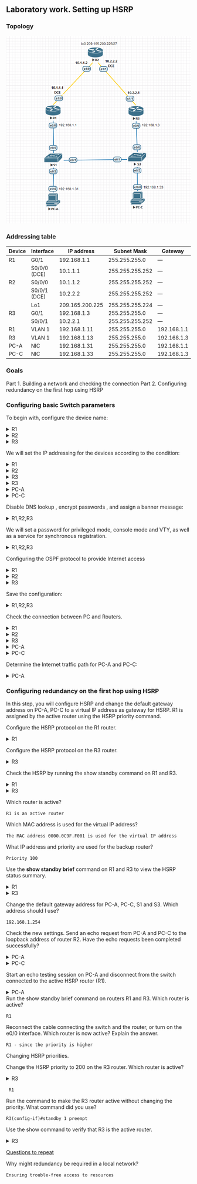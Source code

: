 ## Laboratory work. Setting up HSRP

### Topology

![](img/HSRP.png)

### Addressing table

| Device | Interface    | IP address      | Subnet Mask     | Gateway     |
| ------ | ------------ | --------------- | --------------- | ----------- |
| R1     | G0/1         | 192.168.1.1     | 255.255.255.0   | —           |
|        | S0/0/0 (DCE) | 10.1.1.1        | 255.255.255.252 | —           |
| R2     | S0/0/0       | 10.1.1.2        | 255.255.255.252 | —           |
|        | S0/0/1 (DCE) | 10.2.2.2        | 255.255.255.252 | —           |
|        | Lo1          | 209.165.200.225 | 255.255.255.224 | —           |
| R3     | G0/1         | 192.168.1.3     | 255.255.255.0   | —           |
|        | S0/0/1       | 10.2.2.1        | 255.255.255.252 | —           |
| R1     | VLAN 1       | 192.168.1.11    | 255.255.255.0   | 192.168.1.1 |
| R3     | VLAN 1       | 192.168.1.13    | 255.255.255.0   | 192.168.1.3 |
| PC-A   | NIC          | 192.168.1.31    | 255.255.255.0   | 192.168.1.1 |
| PC-C   | NIC          | 192.168.1.33    | 255.255.255.0   | 192.168.1.3 |

### Goals

Part 1. Building a network and checking the connection
Part 2. Configuring redundancy on the first hop using HSRP

### Configuring basic Switch parameters

To begin with, configure the device name:

<details>
<summary>R1</summary>
<pre><code>
Enable
Configure terminal
!
no ip domain-lookup
hos R1
</code></pre>
</details>
<details>
<summary>R2</summary>
<pre><code>
Enable
Configure terminal
!
no ip domain-lookup
hos R2
</code></pre>
</details>
<details>
<summary>R3</summary>
<pre><code>
Enable
Configure terminal
!
no ip domain-lookup
hos R3
</code></pre>
</details>

We will set the IP addressing for the devices according to the condition:

<details>
<summary>R1</summary>
<pre><code>
interface Serial1/1
ip address 10.2.2.1 255.255.255.252
no shut
!
interface Ethernet0/0
ip address 192.168.1.3 255.255.255.0
standby 1 ip 192.168.1.254
standby version 2
duplex full
no shut
</code></pre>
</details>
<details>
<summary>R2</summary>
<pre><code>
interface Serial1/0
ip address 10.1.1.2 255.255.255.252
no shut
!
interface Serial1/1
ip address 10.2.2.2 255.255.255.0
clock rate 128000
no shut
!
int lo0
ip address 209.165.200.225 255.255.255.224
exit
</code></pre>
</details>
<details>
<summary>R3</summary>
<pre><code>
interface Serial1/1
ip address 10.2.2.1 255.255.255.252
no shut
!
interface Ethernet0/0
ip address 192.168.1.3 255.255.255.0
standby 1 ip 192.168.1.254
standby version 2
duplex full
no shut
</code></pre>
</details>
<details>
<summary>R3</summary>
<pre><code>
interface Serial1/1
ip address 10.2.2.1 255.255.255.252
no shut
!
interface Ethernet0/0
ip address 192.168.1.3 255.255.255.0
standby 1 ip 192.168.1.254
standby version 2
duplex full
no shut
</code></pre>
</details>
<details>
<summary>PC-A</summary>
<pre><code>
set pcname PC-A
ip 192.168.1.31 192.168.1.254 24
</code></pre>
</details>
<details>
<summary>PC-C</summary>
<pre><code>
set pcname PC-C
ip 192.168.1.33 192.168.1.254 24
</code></pre>
</details>


Disable DNS lookup , encrypt passwords , and assign a banner message:

<details>
<summary>R1,R2,R3</summary>
<pre><code>
no ip domain-loo
service password-encryption
Banner motd "This is a secure system. Authorized Access Only!" 
</code></pre>
</details>

We will set a password for privileged mode, console mode and VTY, as well as a service for synchronous registration.

<details>
<summary>R1,R2,R3</summary>
<pre><code>
enable secret class
line vty 0 4
logging synchronous
password cisco
login
exit
line con 0
exec-timeout 0 0
logging synchronous
password cisco
login
exit 
</code></pre>
</details>

Configuring the OSPF protocol to provide Internet access

<details>
<summary>R1</summary>
<pre><code>
router ospf 1
router-id 1.1.1.1
network 10.1.1.0 0.0.0.3 area 0
network 192.168.1.0 0.0.0.255 area 0
exit
</code></pre>
</details>
<details>
<summary>R2</summary>
<pre><code>
router ospf 1
 router-id 2.2.2.2
 network 10.1.1.0 0.0.0.3 area 0
 network 10.2.2.0 0.0.0.3 area 0
 default-information originate
ip route 0.0.0.0 0.0.0.0 lo0
exit
</code></pre>
</details>
<details>
<summary>R3</summary>
<pre><code>
router ospf 1
router-id 3.3.3.3
network 10.2.2.0 0.0.0.3 area 0
network 192.168.1.0 0.0.0.255 area 0
exit
</code></pre>
</details>

Save the configuration:

<details>
<summary>R1,R2,R3</summary>
<pre><code>
do copy run start
[Enter]
</code></pre>
</details>

Check the connection between PC and Routers.

<details>
<summary>R1</summary>
<pre><code>
R1#show ip route
Codes: L - local, C - connected, S - static, R - RIP, M - mobile, B - BGP
       D - EIGRP, EX - EIGRP external, O - OSPF, IA - OSPF inter area
       N1 - OSPF NSSA external type 1, N2 - OSPF NSSA external type 2
       E1 - OSPF external type 1, E2 - OSPF external type 2
       i - IS-IS, su - IS-IS summary, L1 - IS-IS level-1, L2 - IS-IS level-2
       ia - IS-IS inter area, * - candidate default, U - per-user static route
       o - ODR, P - periodic downloaded static route, H - NHRP, l - LISP
       a - application route
       + - replicated route, % - next hop override
!
Gateway of last resort is 10.1.1.2 to network 0.0.0.0
!
O*E2  0.0.0.0/0 [110/1] via 10.1.1.2, 00:05:12, Serial1/0
      10.0.0.0/8 is variably subnetted, 4 subnets, 3 masks
C        10.1.1.0/30 is directly connected, Serial1/0
L        10.1.1.1/32 is directly connected, Serial1/0
O        10.2.2.0/24 [110/128] via 10.1.1.2, 00:05:12, Serial1/0
O        10.2.2.0/30 [110/74] via 192.168.1.3, 00:04:27, Ethernet0/0
      192.168.1.0/24 is variably subnetted, 2 subnets, 2 masks
C        192.168.1.0/24 is directly connected, Ethernet0/0
L        192.168.1.1/32 is directly connected, Ethernet0/0
</code></pre>
</details>
<details>
<summary>R2</summary>
<pre><code>
Codes: L - local, C - connected, S - static, R - RIP, M - mobile, B - BGP
       D - EIGRP, EX - EIGRP external, O - OSPF, IA - OSPF inter area
       N1 - OSPF NSSA external type 1, N2 - OSPF NSSA external type 2
       E1 - OSPF external type 1, E2 - OSPF external type 2
       i - IS-IS, su - IS-IS summary, L1 - IS-IS level-1, L2 - IS-IS level-2
       ia - IS-IS inter area, * - candidate default, U - per-user static route
       o - ODR, P - periodic downloaded static route, H - NHRP, l - LISP
       a - application route
       + - replicated route, % - next hop override
!
Gateway of last resort is 0.0.0.0 to network 0.0.0.0
!
S*    0.0.0.0/0 is directly connected, Loopback0
      10.0.0.0/8 is variably subnetted, 5 subnets, 3 masks
C        10.1.1.0/30 is directly connected, Serial1/0
L        10.1.1.2/32 is directly connected, Serial1/0
C        10.2.2.0/24 is directly connected, Serial1/1
O        10.2.2.0/30 [110/128] via 10.2.2.1, 00:06:30, Serial1/1
L        10.2.2.2/32 is directly connected, Serial1/1
O     192.168.1.0/24 [110/74] via 10.2.2.1, 00:06:30, Serial1/1
                     [110/74] via 10.1.1.1, 00:05:44, Serial1/0
      209.165.200.0/24 is variably subnetted, 2 subnets, 2 masks
C        209.165.200.224/27 is directly connected, Loopback0
L        209.165.200.225/32 is directly connected, Loopback0
</code></pre>
</details>
<details>
<summary>R3</summary>
<pre><code>
Codes: L - local, C - connected, S - static, R - RIP, M - mobile, B - BGP
       D - EIGRP, EX - EIGRP external, O - OSPF, IA - OSPF inter area
       N1 - OSPF NSSA external type 1, N2 - OSPF NSSA external type 2
       E1 - OSPF external type 1, E2 - OSPF external type 2
       i - IS-IS, su - IS-IS summary, L1 - IS-IS level-1, L2 - IS-IS level-2
       ia - IS-IS inter area, * - candidate default, U - per-user static route
       o - ODR, P - periodic downloaded static route, H - NHRP, l - LISP
       a - application route
       + - replicated route, % - next hop override
!
Gateway of last resort is 10.2.2.2 to network 0.0.0.0
!
O*E2  0.0.0.0/0 [110/1] via 10.2.2.2, 00:07:43, Serial1/1
      10.0.0.0/8 is variably subnetted, 4 subnets, 3 masks
O        10.1.1.0/30 [110/74] via 192.168.1.1, 00:07:07, Ethernet0/0
O        10.2.2.0/24 [110/128] via 10.2.2.2, 00:07:43, Serial1/1
C        10.2.2.0/30 is directly connected, Serial1/1
L        10.2.2.1/32 is directly connected, Serial1/1
      192.168.1.0/24 is variably subnetted, 2 subnets, 2 masks
C        192.168.1.0/24 is directly connected, Ethernet0/0
L        192.168.1.3/32 is directly connected, Ethernet0/0
</code></pre>
</details>
<details>
<summary>PC-A</summary>
<pre><code>
PC-A> ping 192.168.1.1
!
84 bytes from 192.168.1.1 icmp_seq=1 ttl=255 time=0.772 ms
84 bytes from 192.168.1.1 icmp_seq=2 ttl=255 time=1.706 ms
84 bytes from 192.168.1.1 icmp_seq=3 ttl=255 time=1.747 ms
84 bytes from 192.168.1.1 icmp_seq=4 ttl=255 time=1.742 ms
84 bytes from 192.168.1.1 icmp_seq=5 ttl=255 time=1.694 ms
!
PC-A> ping 192.168.1.3
!
84 bytes from 192.168.1.3 icmp_seq=1 ttl=255 time=1.550 ms
84 bytes from 192.168.1.3 icmp_seq=2 ttl=255 time=4.235 ms
84 bytes from 192.168.1.3 icmp_seq=3 ttl=255 time=2.630 ms
84 bytes from 192.168.1.3 icmp_seq=4 ttl=255 time=2.568 ms
84 bytes from 192.168.1.3 icmp_seq=5 ttl=255 time=3.130 ms
!
PC-A> ping 192.168.1.33
!
84 bytes from 192.168.1.33 icmp_seq=1 ttl=64 time=2.700 ms
84 bytes from 192.168.1.33 icmp_seq=2 ttl=64 time=2.368 ms
84 bytes from 192.168.1.33 icmp_seq=3 ttl=64 time=2.496 ms
84 bytes from 192.168.1.33 icmp_seq=4 ttl=64 time=2.359 ms
84 bytes from 192.168.1.33 icmp_seq=5 ttl=64 time=2.583 ms
</code></pre>
</details>
<details>
<summary>PC-C</summary>
<pre><code>
PC-C> ping 192.168.1.1
!
84 bytes from 192.168.1.1 icmp_seq=1 ttl=255 time=2.225 ms
84 bytes from 192.168.1.1 icmp_seq=2 ttl=255 time=2.611 ms
84 bytes from 192.168.1.1 icmp_seq=3 ttl=255 time=2.487 ms
84 bytes from 192.168.1.1 icmp_seq=4 ttl=255 time=1.620 ms
84 bytes from 192.168.1.1 icmp_seq=5 ttl=255 time=2.675 ms
!
PC-C> ping 192.168.1.3
!
84 bytes from 192.168.1.3 icmp_seq=1 ttl=255 time=1.523 ms
84 bytes from 192.168.1.3 icmp_seq=2 ttl=255 time=1.799 ms
84 bytes from 192.168.1.3 icmp_seq=3 ttl=255 time=2.031 ms
84 bytes from 192.168.1.3 icmp_seq=4 ttl=255 time=2.702 ms
84 bytes from 192.168.1.3 icmp_seq=5 ttl=255 time=1.040 ms
!
PC-C> ping 192.168.1.31
!
84 bytes from 192.168.1.31 icmp_seq=1 ttl=64 time=2.325 ms
84 bytes from 192.168.1.31 icmp_seq=2 ttl=64 time=2.563 ms
84 bytes from 192.168.1.31 icmp_seq=3 ttl=64 time=2.485 ms
84 bytes from 192.168.1.31 icmp_seq=4 ttl=64 time=2.396 ms
84 bytes from 192.168.1.31 icmp_seq=5 ttl=64 time=2.166 ms
</code></pre>
</details>

Determine the Internet traffic path for PC-A and PC-C:

<details>
<summary>PC-A</summary>
<pre><code>
PC-A> trace 209.165.200.225
trace to 209.165.200.225, 8 hops max, press Ctrl+C to stop
 1   192.168.1.1   1.555 ms  1.954 ms  3.504 ms
 2   *10.1.1.2   10.647 ms (ICMP type:3, code:3, Destination port unreachable)  *
</code></pre>
</details>

### Configuring redundancy on the first hop using HSRP

In this step, you will configure HSRP and change the default gateway address on PC-A, PC-C to a virtual IP address as gateway for HSRP. R1 is assigned by the active router using the HSRP priority command.

Configure the HSRP protocol on the R1 router.

<details>
<summary>R1</summary>
<pre><code>
interface Ethernet0/0
standby 1 ip 192.168.1.254
standby version 2
standby 1 priority 150
standby 1 preempt
exit
</code></pre>
</details>

Configure the HSRP protocol on the R3 router.

<details>
<summary>R3</summary>
<pre><code>
interface Ethernet0/0
standby 1 ip 192.168.1.254
standby version 2
exit
</code></pre>
</details>

Check the HSRP by running the show standby command on R1 and R3.

<details>
<summary>R1</summary>
<pre><code>
R1#show standby
Ethernet0/0 - Group 1 (version 2)
  State is Active
    7 state changes, last state change 00:12:01
  Virtual IP address is 192.168.1.254
  Active virtual MAC address is 0000.0c9f.f001
    Local virtual MAC address is 0000.0c9f.f001 (v2 default)
  Hello time 3 sec, hold time 10 sec
    Next hello sent in 1.264 secs
  Preemption enabled
  Active router is local
  Standby router is unknown
  Priority 150 (configured 150)
  Group name is "hsrp-Et0/0-1" (default)
</code></pre>
</details>
<details>
<summary>R3</summary>
<pre><code>
R3#show standby
Ethernet0/0 - Group 1 (version 2)
  State is Init (interface down)
    6 state changes, last state change 00:13:00
  Virtual IP address is 192.168.1.254
  Active virtual MAC address is unknown
    Local virtual MAC address is 0000.0c9f.f001 (v2 default)
  Hello time 3 sec, hold time 10 sec
  Preemption disabled
  Active router is unknown
  Standby router is unknown
  Priority 100 (default 100)
  Group name is "hsrp-Et0/0-1" (default)
</code></pre>
</details>

Which router is active?

	R1 is an active router

Which MAC address is used for the virtual IP address?

	The MAC address 0000.0C9F.F001 is used for the virtual IP address

What IP address and priority are used for the backup router?

	Priority 100

Use the **show standby brief** command on R1 and R3 to view the HSRP status summary.

<details>
<summary>R1</summary>
<pre><code>
R1#show standby brief
                     P indicates configured to preempt.
                     |
Interface   Grp  Pri P State   Active          Standby         Virtual IP
Et0/0       1    150 P Active  local           unknown         192.168.1.254
</code></pre>
</details>
<details>
<summary>R3</summary>
<pre><code>
R3#show standby brief
                     P indicates configured to preempt.
                     |
Interface   Grp  Pri P State   Active          Standby         Virtual IP
Et0/0       1    100   Standby 192.168.1.1     local           192.168.1.254
</code></pre>
</details>

Change the default gateway address for PC-A, PC-C, S1 and S3. Which address should I use?

	192.168.1.254

Check the new settings. Send an echo request from PC-A and PC-C to the loopback address of router R2. Have the echo requests been completed successfully?

<details>
<summary>PC-A</summary>
<pre><code>
PC-A> ping 209.165.200.225
!
84 bytes from 209.165.200.225 icmp_seq=1 ttl=254 time=19.836 ms
84 bytes from 209.165.200.225 icmp_seq=2 ttl=254 time=10.201 ms
84 bytes from 209.165.200.225 icmp_seq=3 ttl=254 time=11.864 ms
84 bytes from 209.165.200.225 icmp_seq=4 ttl=254 time=11.760 ms
84 bytes from 209.165.200.225 icmp_seq=5 ttl=254 time=12.061 ms
</code></pre>
</details>
<details>
<summary>PC-C</summary>
<pre><code>
PC-C>  ping 209.165.200.225
!
84 bytes from 209.165.200.225 icmp_seq=1 ttl=254 time=13.537 ms
84 bytes from 209.165.200.225 icmp_seq=2 ttl=254 time=12.074 ms
84 bytes from 209.165.200.225 icmp_seq=3 ttl=254 time=12.651 ms
84 bytes from 209.165.200.225 icmp_seq=4 ttl=254 time=11.954 ms
84 bytes from 209.165.200.225 icmp_seq=5 ttl=254 time=12.367 ms
</code></pre>
</details>

Start an echo testing session on PC-A and disconnect from the switch connected to the active HSRP router (R1).

<details>
<summary>PC-A</summary>
<pre><code>
PC-A> ping 209.165.200.225 -t
!
84 bytes from 209.165.200.225 icmp_seq=1 ttl=254 time=12.011 ms
84 bytes from 209.165.200.225 icmp_seq=2 ttl=254 time=12.801 ms
84 bytes from 209.165.200.225 icmp_seq=3 ttl=254 time=12.662 ms
84 bytes from 209.165.200.225 icmp_seq=4 ttl=254 time=11.491 ms
84 bytes from 209.165.200.225 icmp_seq=5 ttl=254 time=10.327 ms
84 bytes from 209.165.200.225 icmp_seq=6 ttl=254 time=10.984 ms
84 bytes from 209.165.200.225 icmp_seq=7 ttl=254 time=10.152 ms
84 bytes from 209.165.200.225 icmp_seq=8 ttl=254 time=12.642 ms
209.165.200.225 icmp_seq=9 timeout
209.165.200.225 icmp_seq=10 timeout
209.165.200.225 icmp_seq=11 timeout
209.165.200.225 icmp_seq=12 timeout
84 bytes from 209.165.200.225 icmp_seq=13 ttl=254 time=11.610 ms
84 bytes from 209.165.200.225 icmp_seq=14 ttl=254 time=12.028 ms
84 bytes from 209.165.200.225 icmp_seq=15 ttl=254 time=10.678 ms
84 bytes from 209.165.200.225 icmp_seq=16 ttl=254 time=10.117 ms
</code></pre>
</details>
Run the show standby brief command on routers R1 and R3. Which router is active? 

```
R1
```

Reconnect the cable connecting the switch and the router, or turn on the e0/0 interface. Which router is now active? Explain the answer.

```
R1 - since the priority is higher
```

Changing HSRP priorities.

Change the HSRP priority to 200 on the R3 router. Which router is active?

<details>
<summary>R3</summary>
<pre><code>
R3(config)#int e0/0
R3(config-if)#standby 1 priority 200
R3(config-if)#do sh stand brie
                     P indicates configured to preempt.
                     |
Interface   Grp  Pri P State   Active          Standby         Virtual IP
Et0/0       1    200   Standby 192.168.1.1     local           192.168.1.254
</code></pre>
</details>

```
 R1
```

Run the command to make the R3 router active without changing the priority. What command did you use?

```
R3(config-if)#standby 1 preempt
```

Use the show command to verify that R3 is the active router.

<details>
<summary>R3</summary>
<pre><code>
R3(config-if)#standby 1 preempt
*Nov  1 08:57:10.876: %HSRP-5-STATECHANGE: Ethernet0/0 Grp 1 state Standby -> Active
R3(config-if)#do sh stand brie
                     P indicates configured to preempt.
                     |
Interface   Grp  Pri P State   Active          Standby         Virtual IP
Et0/0       1    200 P Active  local           unknown         192.168.1.254
</code></pre>
</details>

<u>Questions to repeat</u>

Why might redundancy be required in a local network?

```
Ensuring trouble-free access to resources
```

